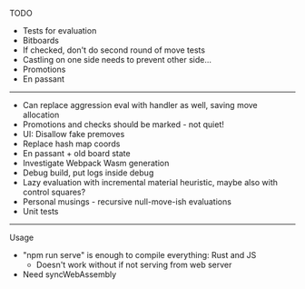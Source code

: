 TODO

- Tests for evaluation
- Bitboards
- If checked, don't do second round of move tests
- Castling on one side needs to prevent other side...
- Promotions
- En passant

--------------------------------------------------

- Can replace aggression eval with handler as well, saving move allocation
- Promotions and checks should be marked - not quiet!
- UI: Disallow fake premoves
- Replace hash map coords
- En passant + old board state
- Investigate Webpack Wasm generation
- Debug build, put logs inside debug
- Lazy evaluation with incremental material heuristic, maybe also with control squares?
- Personal musings - recursive null-move-ish evaluations  
- Unit tests

--------------------------------------------------

Usage

- "npm run serve" is enough to compile everything: Rust and JS
    - Doesn't work without if not serving from web server
- Need syncWebAssembly
